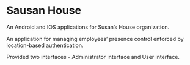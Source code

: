# Sausan House 

An Android and IOS applications for Susan’s House organization.

An application for managing employees’ presence control enforced by location-based authentication.

Provided two interfaces - Administrator interface and User interface.

